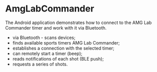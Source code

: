 # AmgLabCommander
The Android application demonstrates how to connect to the AMG Lab Commander timer and work with it via Bluetooth.
* via Bluetooth - scans devices;
* finds available sports timers AMG Lab Commander;
* establishes a connection with the selected timer;
* can remotely start a timer (beep);
* reads notifications of each shot (BLE push);
* requests a series of shots.